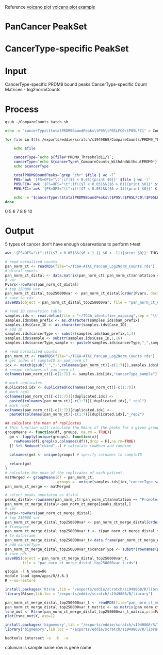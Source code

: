 Reference
[volcano plot](https://huntsmancancerinstitute.github.io/hciR/volcano.html)
[volcano plot example](https://www.biostars.org/p/268514/)

# PanCancer PeakSet
# CancerType-specific PeakSet
# Input
CancerType-specific PRDM9 bound peaks
CancerType-specific Count Matrices - log2normCounts
# Process
```bash
qsub ~/CompareCounts_batch.sh
```
```bash
echo -e "cancerType\ttotalPRDM9BoundPeaks\tP05\tP05LFC0\tP05LFC1" > CompareCounts_t11.txt

for file in $(ls /exports/eddie/scratch/s1949868/CompareCounts/PRDM9_Threshold11/*_CompareCounts_WithAndWithoutPRDM9.txt); do

	echo $file

	cancerType=`echo ${file#*PRDM9_Threshold11/}`; 
	cancerType=`echo ${cancerType%_CompareCounts_WithAndWithoutPRDM9*}`;
	echo $cancerType
	
	totalPRDM9BoundPeaks=`grep "chr" $file | wc -l`
	P05=`awk '{FS=OFS="\t";if($7 < 0.05){print $0}}' $file | wc -l`
	P05LFC0=`awk '{FS=OFS="\t";if(($7 < 0.05)&&($6 > 0)){print $0}}' $file | wc -l`
	P05LFC1=`awk '{FS=OFS="\t";if(($7 < 0.05)&&($6 > 1)){print $0}}' $file | wc -l`

	echo -e "$cancerType\t$totalPRDM9BoundPeaks\t$P05\t$P05LFC0\t$P05LFC1" >> CompareCounts_t11.txt
done
```
0
5
6
7
8
9
10
# Output
5 types of cancer don't have enough observations to perform t-test 

```bash
awk '{FS=OFS="\t";if(($7 < 0.05)&&($6 > 1 || $6 < -1)){print $0}}' THCA_CompareCounts_WithAndWithoutPRDM9.txt | awk '{FS=OFS="\t"; if($1~/^chr/){print $1,$2,$3,$4;}}' > THCA.txt
```
```r
# read normalized counts
pan_norm_ct <- readRDS(file="~/TCGA-ATAC_PanCan_Log2Norm_Counts.rds")
# distal counts
pan_norm_ct_distal <- data.matrix(pan_norm_ct[!pan_norm_ct$annotation == "Promoter",-c(1:7)])
# var
Pvars<-rowVars(pan_norm_ct_distal)
# top 250000 var
pan_norm_ct_distal_top250000var <- pan_norm_ct_distal[order(Pvars, decreasing=TRUE)[1:250000],]
# save to rds
saveRDS(object = pan_norm_ct_distal_top250000var, file = "pan_norm_ct_distal_top250000var.rds")
```

```r
# read ID conversion table
samples.ids <- read.delim(file = "~/TCGA_identifier_mapping",sep = "\t",header=TRUE)
samples.ids$bam_prefix <- as.character(samples.ids$bam_prefix)
samples.ids$Case_ID <- as.character(samples.ids$Case_ID)
# add ID
samples.ids$cancerType <- substr(samples.ids$bam_prefix,1,4)
samples.ids$sample <- substr(samples.ids$Case_ID,1,16)
samples.ids$cancerType_sample <- paste0(samples.ids$cancerType,"_",samples.ids$sample)

# read normalized counts
pan_norm_ct <- readRDS(file="~/TCGA-ATAC_PanCan_Log2Norm_Counts.rds")
# get index of sampleID in pan_norm_ct
idx <- match(gsub("_","-",colnames(pan_norm_ct)[-c(1:7)]),samples.ids$bam_prefix)
# rename colnames of pan_norm_ct
colnames(pan_norm_ct)[-c(1:7)] <- samples.ids[idx,"cancerType_sample"]

# mark replicates 
duplicated.idx <- duplicated(colnames(pan_norm_ct)[-c(1:7)])
# mark rep1
colnames(pan_norm_ct)[-c(1:7)][!duplicated.idx] <- 
  paste0(colnames(pan_norm_ct)[-c(1:7)][!duplicated.idx],"_rep1")
# mark rep2
colnames(pan_norm_ct)[-c(1:7)][duplicated.idx] <- 
  paste0(colnames(pan_norm_ct)[-c(1:7)][duplicated.idx],"_rep2")

## calculate the mean of replicates
# This function will calculate the Means of the peaks for a given group
groupMeans <- function(df, groups, na.rm = TRUE){
  gm <- lapply(unique(groups), function(x){
    rowMeans(df[,grepl(x,colnames(df)),drop = F],na.rm=TRUE)
  }) %>% Reduce("cbind",.) # calculate rowMean and combine
  
  colnames(gm) <- unique(groups) # specify colnames to sampleID
  
  return(gm)
}
# calculate the mean of the replicates of each patient.  
matMerged <- groupMeans(df = pan_norm_ct, 
                        groups =  unique(samples.ids[idx,"cancerType_sample"]))
pan_norm_ct_merge <- matMerged

# select peaks annotated as distal
peaks_distal<-rownames(pan_norm_ct[!pan_norm_ct$annotation == "Promoter",])
pan_norm_ct_merge_distal<-pan_norm_ct_merge[peaks_distal,]
# var
Pvars<-rowVars(pan_norm_ct_merge_distal)
# top 250000 var
pan_norm_ct_merge_distal_top250000var <- pan_norm_ct_merge_distal[order(Pvars, decreasing=TRUE)[1:250000],]
# Transpose
pan_norm_ct_merge_distal_top250000var_t <- t(pan_norm_ct_merge_distal_top250000var)
# to dataframe
pan_norm_ct_merge_distal_top250000var_t<-data.frame(pan_norm_ct_merge_distal_top250000var_t)
# add cancerType
pan_norm_ct_merge_distal_top250000var_t$cancerType <- substr(rownames(pan_norm_ct_merge_distal_top250000var_t),1,4)
# save rds
saveRDS(object = pan_norm_ct_merge_distal_top250000var_t, 
        file = "pan_norm_ct_merge_distal_top250000var_t.rds")
```


```bash
qlogin -l h_vmem=8G
module load igmm/apps/R/3.6.3
R --no-restore
```
```r
install.packages('Rtsne',lib = "/exports/eddie/scratch/s1949868/R/library")
library(Rtsne,lib.loc = "/exports/eddie/scratch/s1949868/R/library")

pan_norm_ct_merge_distal_top250000var_t <- readRDS(file="pan_norm_ct_merge_distal_top250000var_t.rds")
pan_norm_ct_merge_distal_top250000var_t_matrix <- as.matrix(pan_norm_ct_merge_distal_top250000var_t[,-250001])
tsne_out <- Rtsne(pan_norm_ct_merge_distal_top250000var_t_matrix,pca=FALSE,perplexity=30,theta=0.0)
plot(tsne_out$Y, asp=1)

install.packages('bigmemory',lib = "/exports/eddie/scratch/s1949868/R/library")
library('bigmemory',lib.loc = "/exports/eddie/scratch/s1949868/R/library")

```


```bash
bedtools intersect -a  -b  -u 
```

columan is sample name
row is gene name
<!--stackedit_data:
eyJoaXN0b3J5IjpbLTQzOTkxMzE1MCwyMTM4NjY1MzY0LDEyOT
M1Njc4MDYsLTEyNDA4MTU4NTQsMTU2MzY4NDIyMywtMTI0MDgx
NTg1NCwtNTgwMTczNjg1LC0zNTY5ODEzMDAsNjAxMDczNzcyLC
0yMTQ0Mjg3NTA4LC04Mzc0NTU0MzUsMTUxMjc1NTA2MiwtMTUw
NzM2MjIwMiwyMDc0MjE2Nzk5LDcwNDIyODk4OSw4MTExMTA2Nz
ksLTE4MDM2NzExNSwtMTE3MTg0NDkwOSwyMTMxNjQ0NTkzLDEx
NDAxNjY3OTldfQ==
-->